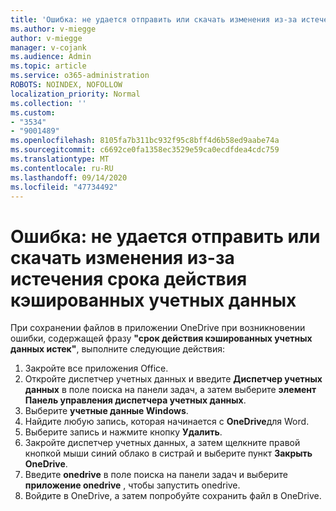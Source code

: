 ```yaml
---
title: 'Ошибка: не удается отправить или скачать изменения из-за истечения срока действия кэшированных учетных данных'
ms.author: v-miegge
author: v-miegge
manager: v-cojank
ms.audience: Admin
ms.topic: article
ms.service: o365-administration
ROBOTS: NOINDEX, NOFOLLOW
localization_priority: Normal
ms.collection: ''
ms.custom:
- "3534"
- "9001489"
ms.openlocfilehash: 8105fa7b311bc932f95c8bff4d6b58ed9aabe74a
ms.sourcegitcommit: c6692ce0fa1358ec3529e59ca0ecdfdea4cdc759
ms.translationtype: MT
ms.contentlocale: ru-RU
ms.lasthandoff: 09/14/2020
ms.locfileid: "47734492"
---
```

# <a name="error-we-cant-upload-or-download-your-changes-because-your-cached-credentials-have-expired"></a>Ошибка: не удается отправить или скачать изменения из-за истечения срока действия кэшированных учетных данных

При сохранении файлов в приложении OneDrive при возникновении ошибки, содержащей фразу **"срок действия кэшированных учетных данных истек"**, выполните следующие действия:

1. Закройте все приложения Office.
1. Откройте диспетчер учетных данных и введите **Диспетчер учетных данных** в поле поиска на панели задач, а затем выберите **элемент Панель управления диспетчера учетных данных**.
1. Выберите **учетные данные Windows**.
1. Найдите любую запись, которая начинается с **OneDrive**для Word.
1. Выберите запись и нажмите кнопку **Удалить**.
1. Закройте диспетчер учетных данных, а затем щелкните правой кнопкой мыши синий облако в систрай и выберите пункт **Закрыть OneDrive**.
1. Введите **onedrive** в поле поиска на панели задач и выберите **приложение onedrive** , чтобы запустить onedrive.
1. Войдите в OneDrive, а затем попробуйте сохранить файл в OneDrive.
